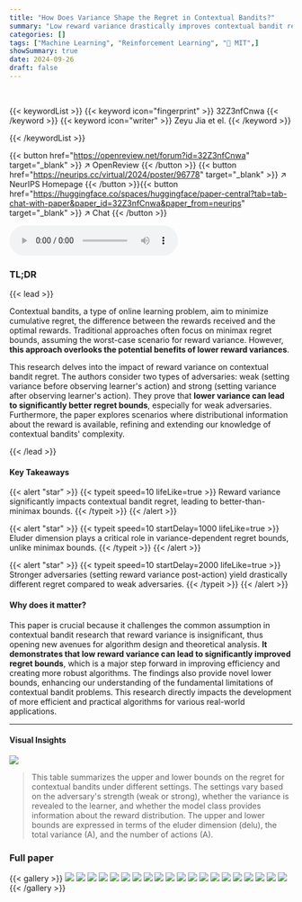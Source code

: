 ```yaml
---
title: "How Does Variance Shape the Regret in Contextual Bandits?"
summary: "Low reward variance drastically improves contextual bandit regret, defying minimax assumptions and highlighting the crucial role of eluder dimension."
categories: []
tags: ["Machine Learning", "Reinforcement Learning", "🏢 MIT",]
showSummary: true
date: 2024-09-26
draft: false
---
```


<br>

{{< keywordList >}}
{{< keyword icon="fingerprint" >}} 32Z3nfCnwa {{< /keyword >}}
{{< keyword icon="writer" >}} Zeyu Jia et el. {{< /keyword >}}
 
{{< /keywordList >}}

{{< button href="https://openreview.net/forum?id=32Z3nfCnwa" target="_blank" >}}
↗ OpenReview
{{< /button >}}
{{< button href="https://neurips.cc/virtual/2024/poster/96778" target="_blank" >}}
↗ NeurIPS Homepage
{{< /button >}}{{< button href="https://huggingface.co/spaces/huggingface/paper-central?tab=tab-chat-with-paper&paper_id=32Z3nfCnwa&paper_from=neurips" target="_blank" >}}
↗ Chat
{{< /button >}}



<audio controls>
    <source src="https://ai-paper-reviewer.com/32Z3nfCnwa/podcast.wav" type="audio/wav">
    Your browser does not support the audio element.
</audio>


### TL;DR


{{< lead >}}

Contextual bandits, a type of online learning problem, aim to minimize cumulative regret, the difference between the rewards received and the optimal rewards.  Traditional approaches often focus on minimax regret bounds, assuming the worst-case scenario for reward variance. However, **this approach overlooks the potential benefits of lower reward variances**.

This research delves into the impact of reward variance on contextual bandit regret.  The authors consider two types of adversaries: weak (setting variance before observing learner's action) and strong (setting variance after observing learner's action). They prove that **lower variance can lead to significantly better regret bounds**, especially for weak adversaries.  Furthermore, the paper explores scenarios where distributional information about the reward is available, refining and extending our knowledge of contextual bandits' complexity.

{{< /lead >}}


#### Key Takeaways

{{< alert "star" >}}
{{< typeit speed=10 lifeLike=true >}} Reward variance significantly impacts contextual bandit regret, leading to better-than-minimax bounds. {{< /typeit >}}
{{< /alert >}}

{{< alert "star" >}}
{{< typeit speed=10 startDelay=1000 lifeLike=true >}} Eluder dimension plays a critical role in variance-dependent regret bounds, unlike minimax bounds. {{< /typeit >}}
{{< /alert >}}

{{< alert "star" >}}
{{< typeit speed=10 startDelay=2000 lifeLike=true >}} Stronger adversaries (setting reward variance post-action) yield drastically different regret compared to weak adversaries. {{< /typeit >}}
{{< /alert >}}

#### Why does it matter?
This paper is crucial because it challenges the common assumption in contextual bandit research that reward variance is insignificant, thus opening new avenues for algorithm design and theoretical analysis.  **It demonstrates that low reward variance can lead to significantly improved regret bounds**, which is a major step forward in improving efficiency and creating more robust algorithms.  The findings also provide novel lower bounds, enhancing our understanding of the fundamental limitations of contextual bandit problems.  This research directly impacts the development of more efficient and practical algorithms for various real-world applications.

------
#### Visual Insights





![](https://ai-paper-reviewer.com/32Z3nfCnwa/tables_3_1.jpg)

> This table summarizes the upper and lower bounds on the regret for contextual bandits under different settings. The settings vary based on the adversary's strength (weak or strong), whether the variance is revealed to the learner, and whether the model class provides information about the reward distribution. The upper and lower bounds are expressed in terms of the eluder dimension (delu), the total variance (A), and the number of actions (A).





### Full paper

{{< gallery >}}
<img src="https://ai-paper-reviewer.com/32Z3nfCnwa/1.png" class="grid-w50 md:grid-w33 xl:grid-w25" />
<img src="https://ai-paper-reviewer.com/32Z3nfCnwa/2.png" class="grid-w50 md:grid-w33 xl:grid-w25" />
<img src="https://ai-paper-reviewer.com/32Z3nfCnwa/3.png" class="grid-w50 md:grid-w33 xl:grid-w25" />
<img src="https://ai-paper-reviewer.com/32Z3nfCnwa/4.png" class="grid-w50 md:grid-w33 xl:grid-w25" />
<img src="https://ai-paper-reviewer.com/32Z3nfCnwa/5.png" class="grid-w50 md:grid-w33 xl:grid-w25" />
<img src="https://ai-paper-reviewer.com/32Z3nfCnwa/6.png" class="grid-w50 md:grid-w33 xl:grid-w25" />
<img src="https://ai-paper-reviewer.com/32Z3nfCnwa/7.png" class="grid-w50 md:grid-w33 xl:grid-w25" />
<img src="https://ai-paper-reviewer.com/32Z3nfCnwa/8.png" class="grid-w50 md:grid-w33 xl:grid-w25" />
<img src="https://ai-paper-reviewer.com/32Z3nfCnwa/9.png" class="grid-w50 md:grid-w33 xl:grid-w25" />
<img src="https://ai-paper-reviewer.com/32Z3nfCnwa/10.png" class="grid-w50 md:grid-w33 xl:grid-w25" />
<img src="https://ai-paper-reviewer.com/32Z3nfCnwa/11.png" class="grid-w50 md:grid-w33 xl:grid-w25" />
<img src="https://ai-paper-reviewer.com/32Z3nfCnwa/12.png" class="grid-w50 md:grid-w33 xl:grid-w25" />
<img src="https://ai-paper-reviewer.com/32Z3nfCnwa/13.png" class="grid-w50 md:grid-w33 xl:grid-w25" />
<img src="https://ai-paper-reviewer.com/32Z3nfCnwa/14.png" class="grid-w50 md:grid-w33 xl:grid-w25" />
<img src="https://ai-paper-reviewer.com/32Z3nfCnwa/15.png" class="grid-w50 md:grid-w33 xl:grid-w25" />
<img src="https://ai-paper-reviewer.com/32Z3nfCnwa/16.png" class="grid-w50 md:grid-w33 xl:grid-w25" />
<img src="https://ai-paper-reviewer.com/32Z3nfCnwa/17.png" class="grid-w50 md:grid-w33 xl:grid-w25" />
<img src="https://ai-paper-reviewer.com/32Z3nfCnwa/18.png" class="grid-w50 md:grid-w33 xl:grid-w25" />
<img src="https://ai-paper-reviewer.com/32Z3nfCnwa/19.png" class="grid-w50 md:grid-w33 xl:grid-w25" />
<img src="https://ai-paper-reviewer.com/32Z3nfCnwa/20.png" class="grid-w50 md:grid-w33 xl:grid-w25" />
{{< /gallery >}}